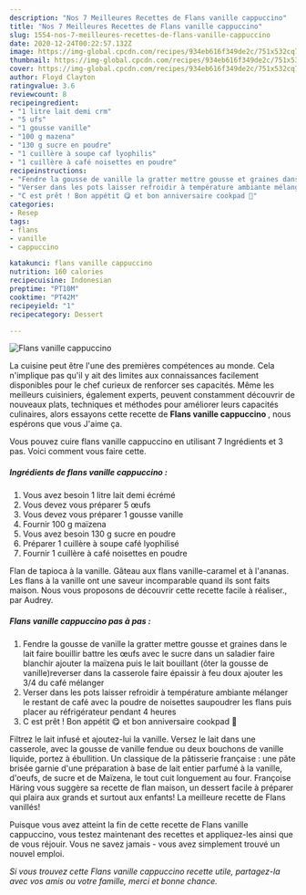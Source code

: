 ```yaml
---
description: "Nos 7 Meilleures Recettes de Flans vanille cappuccino"
title: "Nos 7 Meilleures Recettes de Flans vanille cappuccino"
slug: 1554-nos-7-meilleures-recettes-de-flans-vanille-cappuccino
date: 2020-12-24T00:22:57.132Z
image: https://img-global.cpcdn.com/recipes/934eb616f349de2c/751x532cq70/flans-vanille-cappuccino-photo-principale-de-la-recette.jpg
thumbnail: https://img-global.cpcdn.com/recipes/934eb616f349de2c/751x532cq70/flans-vanille-cappuccino-photo-principale-de-la-recette.jpg
cover: https://img-global.cpcdn.com/recipes/934eb616f349de2c/751x532cq70/flans-vanille-cappuccino-photo-principale-de-la-recette.jpg
author: Floyd Clayton
ratingvalue: 3.6
reviewcount: 8
recipeingredient:
- "1 litre lait demi crm"
- "5 ufs"
- "1 gousse vanille"
- "100 g mazena"
- "130 g sucre en poudre"
- "1 cuillère à soupe caf lyophilis"
- "1 cuillère à café noisettes en poudre"
recipeinstructions:
- "Fendre la gousse de vanille la gratter mettre gousse et graines dans le lait faire bouillir battre les œufs avec le sucre dans un saladier faire blanchir ajouter la maïzena puis le lait bouillant (ôter la gousse de vanille)reverser dans la casserole faire épaissir à feu doux ajouter les 3/4 du café mélanger"
- "Verser dans les pots laisser refroidir à température ambiante mélanger le restant de café avec la poudre de noisettes saupoudrer les flans puis placer au réfrigérateur pendant 4 heures"
- "C est prêt ! Bon appétit 😋 et bon anniversaire cookpad 🥳"
categories:
- Resep
tags:
- flans
- vanille
- cappuccino

katakunci: flans vanille cappuccino 
nutrition: 160 calories
recipecuisine: Indonesian
preptime: "PT10M"
cooktime: "PT42M"
recipeyield: "1"
recipecategory: Dessert

---
```



![Flans vanille cappuccino](https://img-global.cpcdn.com/recipes/934eb616f349de2c/751x532cq70/flans-vanille-cappuccino-photo-principale-de-la-recette.jpg)

La cuisine peut être l'une des premières compétences au monde. Cela n'implique pas qu'il y ait des limites aux connaissances facilement disponibles pour le chef curieux de renforcer ses capacités. Même les meilleurs cuisiniers, également experts, peuvent constamment découvrir de nouveaux plats, techniques et méthodes pour améliorer leurs capacités culinaires, alors essayons cette recette de <strong> Flans vanille cappuccino </strong>, nous espérons que vous J'aime ça.

<!--inarticleads1-->

Vous pouvez cuire flans vanille cappuccino en utilisant 7 Ingrédients et 3 pas. Voici comment vous faire cette.

##### Ingrédients de flans vanille cappuccino :

1. Vous avez besoin 1 litre lait demi écrémé
1. Vous devez vous préparer 5 œufs
1. Vous devez vous préparer 1 gousse vanille
1. Fournir 100 g maïzena
1. Vous avez besoin 130 g sucre en poudre
1. Préparer 1 cuillère à soupe café lyophilisé
1. Fournir 1 cuillère à café noisettes en poudre


Flan de tapioca à la vanille. Gâteau aux flans vanille-caramel et à l&#39;ananas. Les flans à la vanille ont une saveur incomparable quand ils sont faits maison. Nous vous proposons de découvrir cette recette facile à réaliser., par Audrey. 

<!--inarticleads2-->

##### Flans vanille cappuccino pas à pas :

1. Fendre la gousse de vanille la gratter mettre gousse et graines dans le lait faire bouillir battre les œufs avec le sucre dans un saladier faire blanchir ajouter la maïzena puis le lait bouillant (ôter la gousse de vanille)reverser dans la casserole faire épaissir à feu doux ajouter les 3/4 du café mélanger
1. Verser dans les pots laisser refroidir à température ambiante mélanger le restant de café avec la poudre de noisettes saupoudrer les flans puis placer au réfrigérateur pendant 4 heures
1. C est prêt ! Bon appétit 😋 et bon anniversaire cookpad 🥳


Filtrez le lait infusé et ajoutez-lui la vanille. Versez le lait dans une casserole, avec la gousse de vanille fendue ou deux bouchons de vanille liquide, portez à ébullition. Un classique de la pâtisserie française : une pâte brisée garnie d&#39;une préparation à base de lait entier parfumé à la vanille, d&#39;oeufs, de sucre et de Maïzena, le tout cuit longuement au four. Françoise Häring vous suggère sa recette de flan maison, un dessert facile à préparer qui plaira aux grands et surtout aux enfants! La meilleure recette de Flans vanillés! 

<!--inarticleads1-->

<p>
Puisque vous avez atteint la fin de cette recette de Flans vanille cappuccino, vous testez maintenant des recettes et appliquez-les ainsi que de vous réjouir. Vous ne savez jamais - vous avez simplement trouvé un nouvel emploi.
</p>

<p>
<i>Si vous trouvez cette Flans vanille cappuccino recette utile, partagez-la avec vos amis ou votre famille, merci et bonne chance.</i>
</p>
